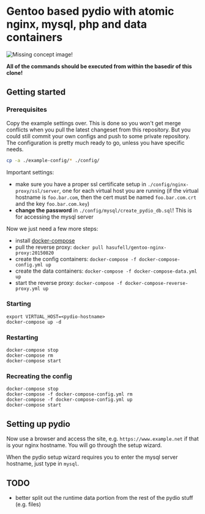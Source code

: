 # Gentoo based pydio with atomic nginx, mysql, php and data containers

![Missing concept image!](https://raw.githubusercontent.com/wiki/hasufell/docker-gentoo-pydio/images/concept.png)

__All of the commands should be executed from within the basedir
of this clone!__

## Getting started

### Prerequisites

Copy the example settings over. This is done so you won't get merge conflicts
when you pull the latest changeset from this repository. But you could still
commit your own configs and push to some private repository. The configuration
is pretty much ready to go, unless you have specific needs.

```sh
cp -a ./example-config/* ./config/
```

Important settings:
* make sure you have a proper ssl certificate setup in `./config/nginx-proxy/ssl/server`, one for each virtual host you are running (if the virtual hostname is `foo.bar.com`, then the cert must be named `foo.bar.com.crt` and the key `foo.bar.com.key`)
* __change the password__ in `./config/mysql/create_pydio_db.sql`! This is for accessing the mysql server

Now we just need a few more steps:
* install [docker-compose](https://docs.docker.com/compose/install/)
* pull the reverse proxy: `docker pull hasufell/gentoo-nginx-proxy:20150820`
* create the config containers: `docker-compose -f docker-compose-config.yml up`
* create the data containers: `docker-compose -f docker-compose-data.yml up`
* start the reverse proxy: `docker-compose -f docker-compose-reverse-proxy.yml up`

### Starting
```
export VIRTUAL_HOST=<pydio-hostname>
docker-compose up -d
```

### Restarting
```
docker-compose stop
docker-compose rm
docker-compose start
```

### Recreating the config
```
docker-compose stop
docker-compose -f docker-compose-config.yml rm
docker-compose -f docker-compose-config.yml up
docker-compose start
```


## Setting up pydio

Now use a browser and access the site, e.g. `https://www.example.net` if
that is your nginx hostname. You will go through the setup wizard.

When the pydio setup wizard requires you to enter the mysql server hostname,
just type in `mysql`.


## TODO
* better split out the runtime data portion from the rest of the pydio stuff (e.g. files)
